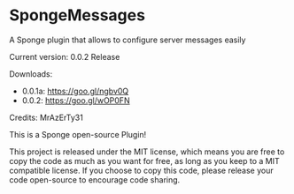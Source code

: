 # SpongeMessages
A Sponge plugin that allows to configure server messages easily

Current version: 0.0.2 Release 

Downloads:
 - 0.0.1a: https://goo.gl/ngbv0Q
 - 0.0.2: https://goo.gl/wOP0FN

Credits: MrAzErTy31

This is a Sponge open-source Plugin!

This project is released under the MIT license, which means you are free to copy the code as much as you want for free, as long as you keep to a MIT compatible license. If you choose to copy this code, please release your code open-source to encourage code sharing.
